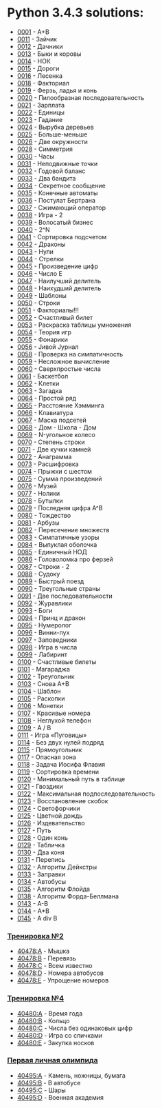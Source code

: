 # Python 3.4.3 solutions:

- [0001](0001/solution.py) - A+B
- [0011](0011/solution.py) - Зайчик
- [0012](0012/solution.py) - Дачники
- [0013](0013/solution.py) - Быки и коровы
- [0014](0014/solution.py) - НОК
- [0015](0015/solution.py) - Дороги
- [0016](0016/solution.py) - Лесенка
- [0018](0018/solution.py) - Факториал
- [0019](0019/solution.py) - Ферзь, ладья и конь
- [0020](0020/solution.py) - Пилообразная последовательность
- [0021](0021/solution.py) - Зарплата
- [0022](0022/solution.py) - Единицы
- [0023](0023/solution.py) - Гадание
- [0024](0024/solution.py) - Вырубка деревьев
- [0025](0025/solution.py) - Больше-меньше
- [0026](0026/solution.py) - Две окружности
- [0028](0028/solution.py) - Симметрия
- [0030](0030/solution.py) - Часы
- [0031](0031/solution.py) - Неподвижные точки
- [0032](0032/solution.py) - Годовой баланс
- [0033](0033/solution.py) - Два бандита
- [0034](0034/solution.py) - Секретное сообщение
- [0035](0035/solution.py) - Конечные автоматы
- [0036](0036/solution.py) - Постулат Бертрана
- [0037](0037/solution.py) - Сжимающий оператор
- [0038](0038/solution.py) - Игра - 2
- [0039](0039/solution.py) - Волосатый бизнес
- [0040](0040/solution.py) - 2^N
- [0041](0041/solution.py) - Сортировка подсчетом
- [0042](0042/solution.py) - Драконы
- [0043](0043/solution.py) - Нули
- [0044](0044/solution.py) - Стрелки
- [0045](0045/solution.py) - Произведение цифр
- [0046](0046/solution.py) - Число E
- [0047](0047/solution.py) - Наилучший делитель
- [0048](0048/solution.py) - Наихудший делитель
- [0049](0049/solution.py) - Шаблоны
- [0050](0050/solution.py) - Строки
- [0051](0051/solution.py) - Факториалы!!!
- [0052](0052/solution.py) - Счастливый билет
- [0053](0053/solution.py) - Раскраска таблицы умножения
- [0054](0054/solution.py) - Теория игр
- [0055](0055/solution.py) - Фонарики
- [0056](0056/solution.py) - Jивой Jурнал
- [0058](0058/solution.py) - Проверка на симпатичность
- [0059](0059/solution.py) - Несложное вычисление
- [0060](0060/solution.py) - Сверхпростые числа
- [0061](0061/solution.py) - Баскетбол
- [0062](0062/solution.py) - Клетки
- [0063](0063/solution.py) - Загадка
- [0064](0064/solution.py) - Простой ряд
- [0065](0065/solution.py) - Расстояние Хэмминга
- [0066](0066/solution.py) - Клавиатура
- [0067](0067/solution.py) - Маска подсетей
- [0068](0068/solution.py) - Дом - Школа - Дом
- [0069](0069/solution.py) - N-угольное колесо
- [0070](0070/solution.py) - Степень строки
- [0071](0071/solution.py) - Две кучки камней
- [0072](0072/solution.py) - Анаграмма
- [0073](0073/solution.py) - Расшифровка
- [0074](0074/solution.py) - Прыжки с шестом
- [0075](0075/solution.py) - Сумма произведений
- [0076](0076/solution.py) - Музей
- [0077](0077/solution.py) - Нолики
- [0078](0078/solution.py) - Бутылки
- [0079](0079/solution.py) - Последняя цифра A^B
- [0080](0080/solution.py) - Тождество
- [0081](0081/solution.py) - Арбузы
- [0082](0082/solution.py) - Пересечение множеств
- [0083](0083/solution.py) - Симпатичные узоры
- [0084](0084/solution.py) - Выпуклая оболочка
- [0085](0085/solution.py) - Единичный НОД
- [0086](0086/solution.py) - Головоломка про ферзей
- [0087](0087/solution.py) - Строки - 2
- [0088](0088/solution.py) - Судоку
- [0089](0089/solution.py) - Быстрый поезд
- [0090](0090/solution.py) - Треугольные страны
- [0091](0091/solution.py) - Две последовательности
- [0092](0092/solution.py) - Журавлики
- [0093](0093/solution.py) - Боги
- [0094](0094/solution.py) - Принц и дракон
- [0095](0095/solution.py) - Нумеролог
- [0096](0096/solution.py) - Винни-пух
- [0097](0097/solution.py) - Заповедники
- [0098](0098/solution.py) - Игра в числа
- [0099](0099/solution.py) - Лабиринт
- [0100](0100/solution.py) - Счастливые билеты
- [0101](0101/solution.py) - Магараджа
- [0102](0102/solution.py) - Треугольник
- [0103](0103/solution.py) - Снова A+B
- [0104](0104/solution.py) - Шаблон
- [0105](0105/solution.py) - Раскопки
- [0106](0106/solution.py) - Монетки
- [0107](0107/solution.py) - Красивые номера
- [0108](0108/solution.py) - Неглухой телефон
- [0109](0109/solution.py) - A / B
- [0111](0111/solution.py) - Игра «Пуговицы»
- [0114](0114/solution.py) - Без двух нулей подряд
- [0115](0115/solution.py) - Прямоугольник
- [0117](0117/solution.py) - Опасная зона
- [0118](0118/solution.py) - Задача Иосифа Флавия
- [0119](0119/solution.py) - Сортировка времени
- [0120](0120/solution.py) - Минимальный путь в таблице
- [0121](0121/solution.py) - Гвоздики
- [0122](0122/solution.py) - Максимальная подпоследовательность
- [0123](0123/solution.py) - Восстановление скобок
- [0124](0124/solution.py) - Светофорчики
- [0125](0125/solution.py) - Цветной дождь
- [0126](0126/solution.py) - Издевательство
- [0127](0127/solution.py) - Путь
- [0128](0128/solution.py) - Один конь
- [0129](0129/solution.py) - Табличка
- [0130](0130/solution.py) - Два коня
- [0131](0131/solution.py) - Перепись
- [0132](0132/solution.py) - Алгоритм Дейкстры
- [0133](0133/solution.py) - Заправки
- [0134](0134/solution.py) - Автобусы
- [0135](0135/solution.py) - Алгоритм Флойда
- [0138](0138/solution.py) - Алгоритм Форда-Беллмана
- [0143](0143/solution.py) - A-B
- [0144](0144/solution.py) - A*B
- [0145](0145/solution.py) - A div B
### [Тренировка №2](_contest-40478/)
- [40478:A](_contest-40478/A/solution.py) - Мышка
- [40478:B](_contest-40478/B/solution.py) - Перевязь
- [40478:C](_contest-40478/C/solution.py) - Всем известно
- [40478:D](_contest-40478/D/solution.py) - Номера автобусов
- [40478:E](_contest-40478/E/solution.py) - Упрощение номеров
### [Тренировка №4](_contest-40480/)
- [40480:A](_contest-40480/A/solution.py) - Время года
- [40480:B](_contest-40480/B/solution.py) - Кольцо
- [40480:C](_contest-40480/C/solution.py) - Числа без одинаковых цифр
- [40480:D](_contest-40480/D/solution.py) - Игра со спичками
- [40480:E](_contest-40480/E/solution.py) - Закупка носков
### [Первая личная олимпида](_contest-40495/)
- [40495:A](_contest-40495/A/solution.py) - Камень, ножницы, бумага
- [40495:B](_contest-40495/B/solution.py) - В автобусе
- [40495:C](_contest-40495/C/solution.py) - Шары
- [40495:D](_contest-40495/D/solution.py) - Военная академия
